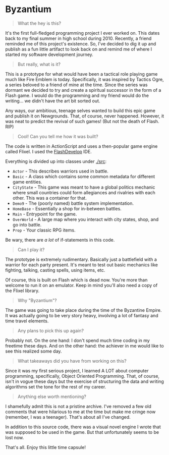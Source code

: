 # Byzantium

> What the hey is this?

It's the first full-fledged programming project I ever worked on. This dates back to
my final summer in high school during 2010. Recently, a friend reminded me of this project's
existence. So, I've decided to dig it up and publish as a fun little artifact to
look back on and remind me of where I started my software development journey.

> But really, what is it?

This is a prototype for what would have been a tactical role playing game much
like Fire Emblem is today. Specifically, it was inspired by Tactics Ogre, a series
beloved to a friend of mine at the time. Since the series was dormant we decided to try and
create a spiritual successor in the form of a Flash game. I would do the programming
and my friend would do the writing... we didn't have the art bit sorted out.

Any ways, our ambitious, teenage selves wanted to build this epic game and publish
it on Newgrounds. That, of course, never happened. However, it was neat to predict the
revival of such games! (But not the death of Flash. RIP)

> Cool! Can you tell me how it was built?

The code is written in ActionScript and uses a then-popular game engine called
Flixel. I used the [FlashDevelop](https://www.flashdevelop.org/) IDE.

Everything is divided up into classes under [./src](./src):

* `Actor` - This describes warriors used in battle.
* `Basic` - A class which contains some common metadata for different game entities.
* `CityState` - This game was meant to have a global politics mechanic where small countries could form allegiances and rivalries with each other. This was a container for that.
* `Demo9` - The (poorly named) battle system implementation.
* `HomeBase` - Essentially a shop for in-between battles.
* `Main` - Entrypoint for the game.
* `OverWorld` - A large map where you interact with city states, shop, and go into battle.
* `Prop` - Your classic RPG items.

Be wary, there are _a lot_ of if-statements in this code.

> Can I play it?

The prototype is extremely rudimentary. Basically just a battlefield with a
warrior for each party present. It's meant to test out basic mechanics like fighting,
talking, casting spells, using items, etc.

Of course, this is built on Flash which is dead now. You're more than welcome to run it on an emulator. Keep in mind 
you'll also need a copy of the Flixel library.

> Why "Byzantium"?

The game was going to take place during the time of the Byzantine Empire. It was actually going to be very story heavy,
involving a lot of fantasy and time travel elements.

> Any plans to pick this up again?

Probably not. On the one hand: I don't spend much time coding in my freetime these days. And on the other hand: the 
achiever in me would like to see this realized some day.

> What takeaways did you have from working on this?

Since it was my first serious project, I learned A LOT about computer programming,
specifically, Object Oriented Programming. That, of course, isn't in vogue these
days but the exercise of structuring the data and writing algorithms set the tone
for the rest of my career.

> Anything else worth mentioning?

I shamefully admit this is not a pristine archive. I've removed a few old comments
that were hilarious to me at the time but make me cringe now (remember, I was a
teenager). That's about all I've changed.

In addition to this source code, there was a visual novel engine I wrote that
was supposed to be used in the game. But that unfortunately seems to be lost now.

That's all. Enjoy this little time capsule!
